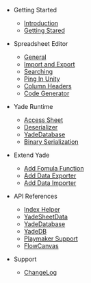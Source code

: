 - Getting Started
    - [Introduction](Introduction.md)
    - [Getting Stared](GettingStarted.md)

- Spreadsheet Editor
    - [General](SpreadsheetEditor.md#general)
    - [Import and Export](SpreadsheetEditor.md#import-and-export)
    - [Searching](SpreadsheetEditor.md#search-sheet)
    - [Ping In Unity](SpreadsheetEditor.md#ping-in-unity)
    - [Column Headers](SpreadsheetEditor.md#column-headers)
    - [Code Generator](SpreadsheetEditor.md#code-generator)

- Yade Runtime
    - [Access Sheet](Runtime.md#access-sheet)
    - [Deserializer](Runtime.md#deserializer)
    - [YadeDatabase](Runtime.md#yadedatabase)
    - [Binary Serialization](BinarySerialization.md)

- Extend Yade
    - [Add Fomula Function](Extendable.md#add-fomula-function)
    - [Add Data Exporter](Extendable.md#add-a-data-exporter)
    - [Add Data Importer](Extendable.md#add-a-data-importer)

- API References
    - [Index Helper](IndexHelper.md)
    - [YadeSheetData](YadeSheetData.md)
    - [YadeDatabase](YadeDatabase.md)
    - [YadeDB](YadeDB.md)
    - [Playmaker Support](Playmaker.md)
    - [FlowCanvas](FlowCanvas.md)

- Support
    - [ChangeLog](ChangeLog.md)